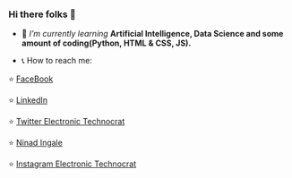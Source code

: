 ### Hi there folks 👋

- 🌱 *I’m currently learning* **Artificial Intelligence, Data Science and some amount of coding(Python, HTML & CSS, JS).**

- :telephone_receiver: How to reach me:  

:star: [FaceBook](https://www.facebook.com/ninad.ingale.5/)

:star: [LinkedIn](https://www.linkedin.com/in/ninad-ingale-352008167/)  

:star: [Twitter Electronic Technocrat](https://twitter.com/Ingale70131855) 

 :star:  [Ninad Ingale](https://twitter.com/NinadIngale3) 
 
 :star:  [Instagram Electronic Technocrat](https://www.instagram.com/official_electronic_technocrat/)
